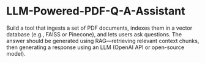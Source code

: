 # LLM-Powered-PDF-Q-A-Assistant
Build a tool that ingests a set of PDF documents, indexes them in a vector database (e.g., FAISS or Pinecone), and lets users ask questions. The answer should be generated using RAG—retrieving relevant context chunks, then generating a response using an LLM (OpenAI API or open-source model).
